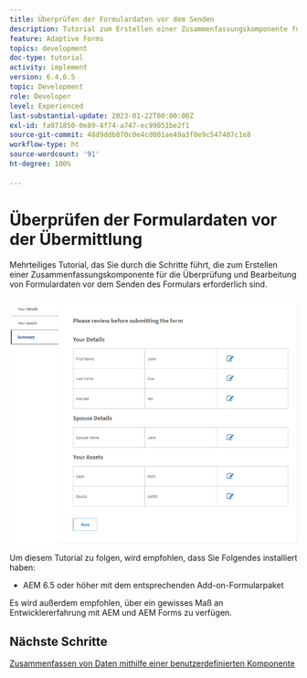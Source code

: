 ```yaml
---
title: Überprüfen der Formulardaten vor dem Senden
description: Tutorial zum Erstellen einer Zusammenfassungskomponente für die Überprüfung von Formulardaten vor der Übermittlung.
feature: Adaptive Forms
topics: development
doc-type: tutorial
activity: implement
version: 6.4,6.5
topic: Development
role: Developer
level: Experienced
last-substantial-update: 2023-01-22T00:00:00Z
exl-id: fa971850-0e89-4f74-a747-ec99051be2f1
source-git-commit: 48d9ddb870c0e4cd001ae49a3f0e9c547407c1e8
workflow-type: ht
source-wordcount: '91'
ht-degree: 100%

---
```


# Überprüfen der Formulardaten vor der Übermittlung

Mehrteiliges Tutorial, das Sie durch die Schritte führt, die zum Erstellen einer Zusammenfassungskomponente für die Überprüfung und Bearbeitung von Formulardaten vor dem Senden des Formulars erforderlich sind.

![review-form-data](assets/review-form-data.png)

Um diesem Tutorial zu folgen, wird empfohlen, dass Sie Folgendes installiert haben:

* AEM 6.5 oder höher mit dem entsprechenden Add-on-Formularpaket

Es wird außerdem empfohlen, über ein gewisses Maß an Entwicklererfahrung mit AEM und AEM Forms zu verfügen.

## Nächste Schritte

[Zusammenfassen von Daten mithilfe einer benutzerdefinierten Komponente](./create-component.md)
